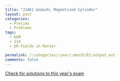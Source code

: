 ```yaml
---
title: "J14E1 &ndash; Magnetized Cylinder"
layout: post
categories:
  - Prelims
  - Problems
tags:
  - E&M
  - J14
  - EM Fields in Matter

permalink: /:categories/:year/:month/E1:output_ext
comments: false
---
```

<object data="2014J1E.pdf" type="application/pdf" width="100%" height="500"></object>
<div class="message"><a href='https://princetonprelim.com/prelim/31/'>Check for solutions to this year's exam</a></div>